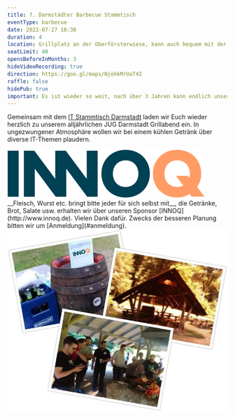 ```yaml
---
title: 7. Darmstädter Barbecue Stammtisch
eventType: barbecue
date: 2022-07-27 18:30
duration: 4
location: Grillplatz an der Oberförsterwiese, kann auch bequem mit der Straßenbahn (Böllenfalltor) erreicht werden!
seatLimit: 40
opensBeforeInMonths: 3
hideVideoRecording: true
direction: https://goo.gl/maps/NjohkMrUaT42		 
raffle: false
hidePub: true
important: Es ist wieder so weit, nach über 3 Jahren kann endlich unser beliebtes JUG Darmstadt Barbecue erneut stattfinden.
---
```


Gemeinsam mit dem [IT Stammtisch Darmstadt](http://www.it-stammtisch-darmstadt.de/) laden wir Euch wieder herzlich zu unserem alljährlichen JUG Darmstadt Grillabend ein. In ungezwungener Atmosphäre wollen wir bei einem kühlen Getränk über diverse IT-Themen plaudern.

<img src="/images/sponsors/innoq.svg" class="speakerpic"/>
__Fleisch, Wurst etc. bringt bitte jeder für sich selbst mit__, die Getränke, Brot, Salate usw. erhalten wir über unseren Sponsor [INNOQ](http://www.innoq.de). Vielen Dank dafür. Zwecks der besseren Planung bitten wir um [Anmeldung](#anmeldung).

<img src="/images/grillplatz2.jpg" />
